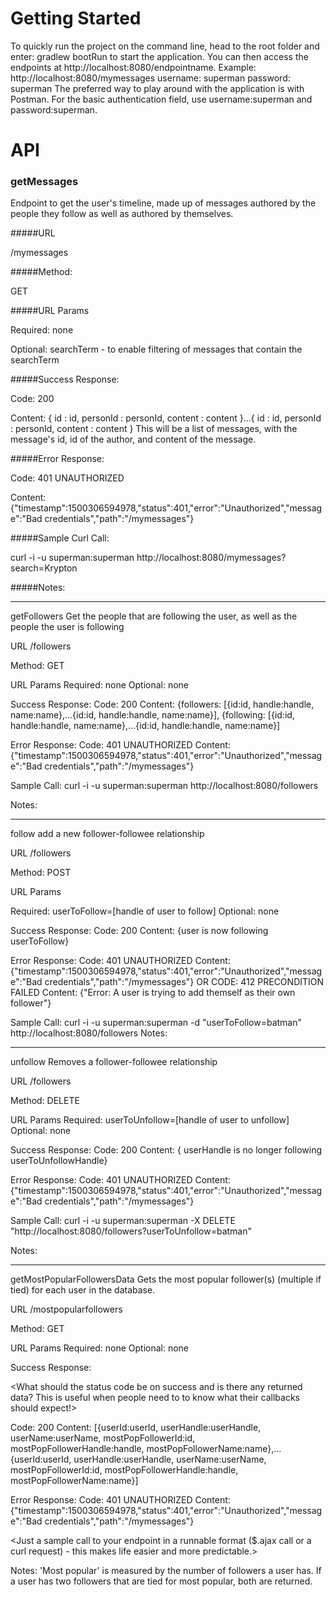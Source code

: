 

# Getting Started


To quickly run the project on the command line, head to the root folder and enter:
gradlew bootRun
to start the application. You can then access the endpoints at http://localhost:8080/endpointname.
Example: http://localhost:8080/mymessages	username: superman password: superman
The preferred way to play around with the application is with Postman. For the basic authentication
field, use username:superman and password:superman.



# API


### getMessages
Endpoint to get the user's timeline, made up of messages authored by the people they follow as well as authored by themselves.

#####URL

/mymessages

#####Method:

GET

#####URL Params

Required: none

Optional: searchTerm - to enable filtering of messages that contain the searchTerm

#####Success Response:

Code: 200 

Content: { id : id, personId : personId, content : content }...{ id : id, personId : personId, content : content }
This will be a list of messages, with the message's id, id of the author, and content of the message.

#####Error Response:

Code: 401 UNAUTHORIZED 

Content: {"timestamp":1500306594978,"status":401,"error":"Unauthorized","message":"Bad credentials","path":"/mymessages"}

#####Sample Curl Call:

curl -i -u superman:superman http://localhost:8080/mymessages?search=Krypton

#####Notes:

_____________
getFollowers
Get the people that are following the user, as well as the people the user is following

URL
/followers

Method:
GET

URL Params
Required: none
Optional: none

Success Response:
Code: 200 
Content: {followers: [{id:id, handle:handle, name:name},...{id:id, handle:handle, name:name}],
		{following: [{id:id, handle:handle, name:name},...{id:id, handle:handle, name:name}]

Error Response:
Code: 401 UNAUTHORIZED 
Content: {"timestamp":1500306594978,"status":401,"error":"Unauthorized","message":"Bad credentials","path":"/mymessages"}

Sample Call:
curl -i -u superman:superman http://localhost:8080/followers

Notes:

_____________
follow
add a new follower-followee relationship

URL
/followers

Method:
POST

URL Params

Required: userToFollow=[handle of user to follow]
Optional: none

Success Response:
Code: 200 
Content: {user is now following userToFollow}

Error Response:
Code: 401 UNAUTHORIZED 
Content: {"timestamp":1500306594978,"status":401,"error":"Unauthorized","message":"Bad credentials","path":"/mymessages"}
OR
CODE: 412 PRECONDITION FAILED
Content: {"Error: A user is trying to add themself as their own follower"}

Sample Call:
curl -i -u superman:superman -d "userToFollow=batman" http://localhost:8080/followers
Notes:

________
unfollow
Removes a follower-followee relationship

URL
/followers

Method:
DELETE

URL Params
Required:
userToUnfollow=[handle of user to unfollow]
Optional: none

Success Response:
Code: 200 
Content: { userHandle is no longer following userToUnfollowHandle}

Error Response:
Code: 401 UNAUTHORIZED 
Content: {"timestamp":1500306594978,"status":401,"error":"Unauthorized","message":"Bad credentials","path":"/mymessages"}

Sample Call:
curl -i -u superman:superman -X DELETE "http://localhost:8080/followers?userToUnfollow=batman"

Notes:

_________
getMostPopularFollowersData
Gets the most popular follower(s) (multiple if tied) for each user in the database.

URL
/mostpopularfollowers

Method:
GET

URL Params
Required: none
Optional: none

Success Response:

<What should the status code be on success and is there any returned data? This is useful when people need to to know what their callbacks should expect!>

Code: 200 
Content: [{userId:userId, userHandle:userHandle, userName:userName, mostPopFollowerId:id, mostPopFollowerHandle:handle, mostPopFollowerName:name},...{userId:userId, userHandle:userHandle, userName:userName, mostPopFollowerId:id, mostPopFollowerHandle:handle, mostPopFollowerName:name}]

Error Response:
Code: 401 UNAUTHORIZED 
Content: {"timestamp":1500306594978,"status":401,"error":"Unauthorized","message":"Bad credentials","path":"/mymessages"}

<Just a sample call to your endpoint in a runnable format ($.ajax call or a curl request) - this makes life easier and more predictable.>

Notes:
'Most popular' is measured by the number of followers a user has. If a user has two followers that are tied for most popular, both are returned.
